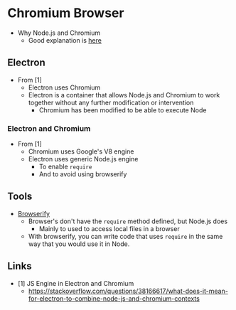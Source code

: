 # Chromium Browser

- Why Node.js and Chromium
  - Good explanation is [here](https://stackoverflow.com/questions/38166617/what-does-it-mean-for-electron-to-combine-node-js-and-chromium-contexts)

## Electron

- From [1]
  - Electron uses Chromium
  - Electron is a container that allows Node.js and Chromium to work together without any further modification or intervention
    - Chromium has been modified to be able to execute Node

### Electron and Chromium

- From [1]
  - Chromium uses Google's V8 engine
  - Electron uses generic Node.js engine
    - To enable `require`
    - And to avoid using browserify

## Tools

- [Browserify](https://browserify.org/)
  - Browser's don't have the `require` method defined, but Node.js does
    - Mainly to used to access local files in a browser
  - With browserify, you can write code that uses `require` in the same way that you would use it in Node.

## Links

- [1] JS Engine in Electron and Chromium
  - <https://stackoverflow.com/questions/38166617/what-does-it-mean-for-electron-to-combine-node-js-and-chromium-contexts>

